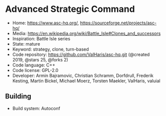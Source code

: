 # Advanced Strategic Command

- Home: https://www.asc-hq.org/, https://sourceforge.net/projects/asc-hq/
- Media: https://en.wikipedia.org/wiki/Battle_Isle#Clones_and_successors
- Inspiration: Battle Isle series
- State: mature
- Keyword: strategy, clone, turn-based
- Code repository: https://github.com/ValHaris/asc-hq.git (@created 2019, @stars 25, @forks 2)
- Code language: C++
- Code license: GPL-2.0
- Developer: Armin Bajramovic, Christian Schramm, Dorfdrull, Frederik Kesting, Martin Bickel, Michael Moerz, Torsten Maekler, ValHaris, valuial

## Building

- Build system: Autoconf

